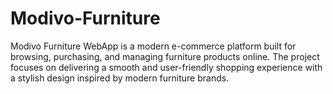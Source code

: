 # Modivo-Furniture
Modivo Furniture WebApp is a modern e-commerce platform built for browsing, purchasing, and managing furniture products online. The project focuses on delivering a smooth and user-friendly shopping experience with a stylish design inspired by modern furniture brands.
